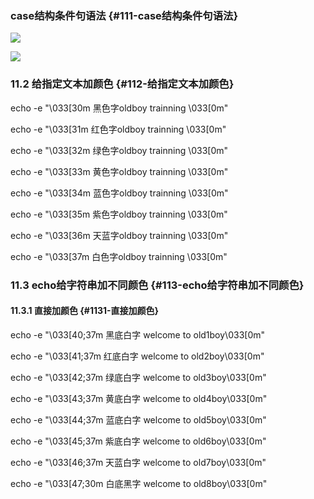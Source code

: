 ### case结构条件句语法 {#111-case结构条件句语法}

![](https://www.luffycity.com/linux-book/assets/22-21.png)

![](https://www.luffycity.com/linux-book/assets/22-22.png)

### 11.2 给指定文本加颜色 {#112-给指定文本加颜色}

echo -e "\033\[30m 黑色字oldboy trainning \033\[0m"

echo -e "\033\[31m 红色字oldboy trainning \033\[0m"

echo -e "\033\[32m 绿色字oldboy trainning \033\[0m"

echo -e "\033\[33m 黄色字oldboy trainning \033\[0m"

echo -e "\033\[34m 蓝色字oldboy trainning \033\[0m"

echo -e "\033\[35m 紫色字oldboy trainning \033\[0m"

echo -e "\033\[36m 天蓝字oldboy trainning \033\[0m"

echo -e "\033\[37m 白色字oldboy trainning \033\[0m"

### 11.3 echo给字符串加不同颜色 {#113-echo给字符串加不同颜色}

#### 11.3.1 直接加颜色 {#1131-直接加颜色}

echo -e "\033\[40;37m 黑底白字 welcome to old1boy\033\[0m"

echo -e "\033\[41;37m 红底白字 welcome to old2boy\033\[0m"

echo -e "\033\[42;37m 绿底白字 welcome to old3boy\033\[0m"

echo -e "\033\[43;37m 黄底白字 welcome to old4boy\033\[0m"

echo -e "\033\[44;37m 蓝底白字 welcome to old5boy\033\[0m"

echo -e "\033\[45;37m 紫底白字 welcome to old6boy\033\[0m"

echo -e "\033\[46;37m 天蓝白字 welcome to old7boy\033\[0m"

echo -e "\033\[47;30m 白底黑字 welcome to old8boy\033\[0m"

